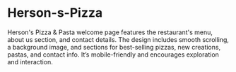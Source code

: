 # Herson-s-Pizza
Herson's Pizza &amp; Pasta welcome page features the restaurant's menu, about us section, and contact details. The design includes smooth scrolling, a background image, and sections for best-selling pizzas, new creations, pastas, and contact info. It’s mobile-friendly and encourages exploration and interaction.
